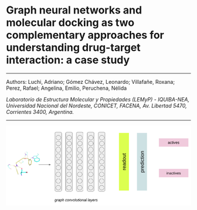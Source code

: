 #  Graph neural networks and molecular docking as two complementary approaches for understanding drug-target interaction: a case study

-----------------------------------------------------------------------------------------------------------------------------------------

Authors: 
Luchi, Adriano; Gómez Chávez, Leonardo; Villafañe, Roxana; Perez, Rafael; Angelina, Emilio, Peruchena, Nélida


*Laboratorio de Estructura Molecular y Propiedades (LEMyP) - IQUIBA-NEA, Universidad Nacional del Nordeste, CONICET, FACENA, Av. Libertad
5470, Corrientes 3400, Argentina.*


------------------------------------------------------------------------------------------------------------------------------------------


![gcn-architecture](https://github.com/lemyp-cadd/gcn-docking/blob/main/gcn-architecture.png)



